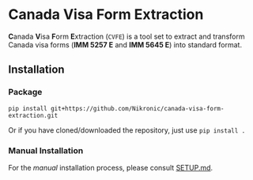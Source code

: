 # Canada Visa Form Extraction

**C**anada **V**isa **F**orm **E**xtraction (`CVFE`) is a tool set to extract and transform Canada visa forms (**IMM 5257 E** and **IMM 5645 E**) into standard format.

## Installation

### Package

`pip install git+https://github.com/Nikronic/canada-visa-form-extraction.git`

Or if you have cloned/downloaded the repository, just use `pip install .`

### Manual Installation

For the *manual* installation process, please consult [SETUP.md](SETUP.md).
